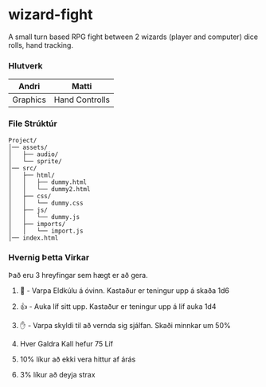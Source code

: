 # wizard-fight
A small turn based RPG fight between 2 wizards (player and computer) dice rolls, hand tracking.


### Hlutverk
|Andri|Matti|
|-|-|
|Graphics|Hand Controlls|

### File Strúktúr
```
Project/
│── assets/
│   ├── audio/
│   └── sprite/
│── src/
│   ├── html/
│   │   ├── dummy.html
│   │   └── dummy2.html
│   ├── css/
│   │   └── dummy.css
│   ├── js/
│   │   └── dummy.js
│   ├── imports/
│   │   └── import.js
│── index.html
```

### Hvernig Þetta Virkar
Það eru 3 hreyfingar sem hægt er að gera. <br>
1. 🤟 - Varpa Eldkúlu á óvinn. Kastaður er teningur upp á skaða 1d6
2. 👍 - Auka líf sitt upp. Kastaður er teningur upp á líf auka 1d4
3. ✋ - Varpa skyldi til að vernda sig sjálfan. Skaði minnkar um 50%

1. Hver Galdra Kall hefur 75 Líf
2. 10% líkur að ekki vera hittur af árás
3. 3% líkur að deyja strax
